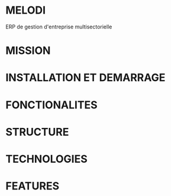 # MELODI
ERP de gestion d'entreprise multisectorielle

# MISSION

# INSTALLATION ET DEMARRAGE

# FONCTIONALITES

# STRUCTURE

# TECHNOLOGIES

# FEATURES
